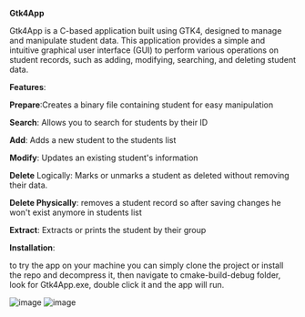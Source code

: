 ****Gtk4App****

Gtk4App is a C-based application built using GTK4, designed to manage and manipulate student data. This application provides a simple and intuitive graphical user interface (GUI) to perform various operations on student records, such as adding, modifying, searching, and deleting student data.

**Features**:

**Prepare**:Creates a binary file containing student for easy manipulation

**Search**: Allows you to search for students by their ID

**Add**: Adds a new student to the students list

**Modify**: Updates an existing student's information

**Delete** Logically: Marks or unmarks a student as deleted without removing their data.

**Delete Physically**: removes a student record so after saving changes he won't exist anymore in students list 

**Extract**: Extracts or prints the student by their group


**Installation**:

to try the app on your machine you can simply clone the project or install the repo and decompress it, then navigate to
cmake-build-debug folder, look for Gtk4App.exe, double click it and the app will run.

![image](https://github.com/user-attachments/assets/885bbb80-fc29-458a-a914-25dd5c282f67)
![image](https://github.com/user-attachments/assets/b2bc3345-ebeb-4e1a-b239-f26a3e042667)
